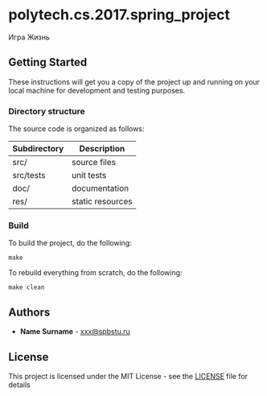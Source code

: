 # polytech.cs.2017.spring_project
Игра Жизнь

## Getting Started
These instructions will get you a copy of the project up and running on your local machine for development and testing purposes.

### Directory structure
The source code is organized as follows:

Subdirectory | Description
-------------|-------------------
src/         | source files 
src/tests    | unit tests 
doc/         | documentation 
res/         | static resources

### Build
To build the project, do the following:
````
make
````
To rebuild everything from scratch, do the following:
````
make clean
````

## Authors
* **Name Surname** - xxx@spbstu.ru

## License
This project is licensed under the MIT License - see the [LICENSE](LICENSE) file for details

